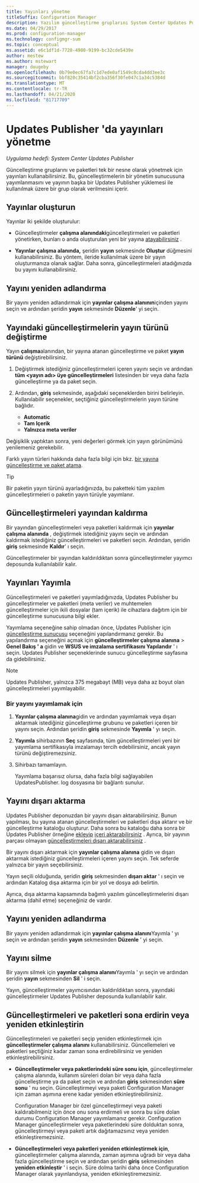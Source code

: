 ```yaml
---
title: Yayınları yönetme
titleSuffix: Configuration Manager
description: Yazılım güncelleştirme gruplarını System Center Updates Publisher yayın olarak yönetme
ms.date: 04/29/2017
ms.prod: configuration-manager
ms.technology: configmgr-sum
ms.topic: conceptual
ms.assetid: e6c1df1d-7728-4980-9199-bc32cde5439e
author: mestew
ms.author: mstewart
manager: dougeby
ms.openlocfilehash: 0b79e0ec67fa7c1d7ede0af1549c8cda4dd3ee3c
ms.sourcegitcommit: bbf820c35414bf2cba356f30fe047c1a34c5384d
ms.translationtype: MT
ms.contentlocale: tr-TR
ms.lasthandoff: 04/21/2020
ms.locfileid: "81717709"
---
```

# <a name="manage-publications-in-updates-publisher"></a>Updates Publisher 'da yayınları yönetme

*Uygulama hedefi: System Center Updates Publisher*

Güncelleştirme gruplarını ve paketleri tek bir nesne olarak yönetmek için yayınları kullanabilirsiniz. Bu, güncelleştirmelerin bir yönetim sunucusuna yayımlanmasını ve yayının başka bir Updates Publisher yüklemesi ile kullanılmak üzere bir grup olarak verilmesini içerir.

## <a name="create-publications"></a>Yayınlar oluşturun
Yayınlar iki şekilde oluşturulur:

-   Güncelleştirmeler **çalışma alanındaki**güncelleştirmeleri ve paketleri yönetirken, bunları o anda oluşturulan yeni bir yayına [atayabilirsiniz](manage-updates-with-updates-publisher.md#assign-updates-and-bundles-to-a-publication) .

-   **Yayınlar çalışma alanında,** şeridin **yayın** sekmesinde **Oluştur** düğmesini kullanabilirsiniz. Bu yöntem, ileride kullanılmak üzere bir yayın oluşturmanıza olanak sağlar. Daha sonra, güncelleştirmeleri atadığınızda bu yayını kullanabilirsiniz.

## <a name="rename-a-publication"></a>Yayını yeniden adlandırma
Bir yayını yeniden adlandırmak için **yayınlar çalışma alanının**içinden yayını seçin ve ardından şeridin **yayın** sekmesinde **Düzenle**' yi seçin.

## <a name="change-the-publication-type-of-updates-in-a-publication"></a>Yayındaki güncelleştirmelerin yayın türünü değiştirme
Yayın **çalışma**alanından, bir yayına atanan güncelleştirme ve paket **yayın türünü** değiştirebilirsiniz.

1. Değiştirmek istediğiniz güncelleştirmeleri içeren yayını seçin ve ardından **tüm &lt;yayın adı> üye güncelleştirmeleri** listesinden bir veya daha fazla güncelleştirme ya da paket seçin.

2. Ardından, **giriş** sekmesinde, aşağıdaki seçeneklerden birini belirleyin. Kullanılabilir seçenekler, seçtiğiniz güncelleştirmelerin yayın türüne bağlıdır.

   -   **Automatic**
   -   **Tam Içerik**
   -   **Yalnızca meta veriler**

Değişiklik yaptıktan sonra, yeni değerleri görmek için yayın görünümünü yenilemeniz gerekebilir.

Farklı yayın türleri hakkında daha fazla bilgi için bkz. [bir yayına güncelleştirme ve paket atama](manage-updates-with-updates-publisher.md#assign-updates-and-bundles-to-a-publication).

> [!TIP]    
> Bir paketin yayın türünü ayarladığınızda, bu paketteki tüm yazılım güncelleştirmeleri o paketin yayın türüyle yayımlanır.

## <a name="remove-updates-from-a-publication"></a>Güncelleştirmeleri yayından kaldırma
Bir yayından güncelleştirmeleri veya paketleri kaldırmak için **yayınlar çalışma alanında** , değiştirmek istediğiniz yayını seçin ve ardından kaldırmak istediğiniz güncelleştirmeleri ve paketleri seçin. Ardından, şeridin **giriş** sekmesinde **Kaldır**' ı seçin.

Güncelleştirmeler bir yayından kaldırıldıktan sonra güncelleştirmeler yayımcı deposunda kullanılabilir kalır.

## <a name="publish-publications"></a>Yayınları Yayımla
Güncelleştirmeleri ve paketleri yayımladığınızda, Updates Publisher bu güncelleştirmeler ve paketleri (meta veriler) ve muhtemelen güncelleştirmeler için ikili dosyalar (tam içerik) ile cihazlara dağıtım için bir güncelleştirme sunucusuna bilgi ekler.

Yayımlama seçeneğine sahip olmadan önce, Updates Publisher için [güncelleştirme sunucusu](updates-publisher-options.md#update-server) seçeneğini yapılandırmanız gerekir. Bu yapılandırma seçeneğini açmak için **güncelleştirmeler çalışma alanına** &gt; **Genel Bakış ' a** gidin ve **WSUS ve imzalama sertifikasını Yapılandır** ' ı seçin. Updates Publisher seçeneklerinde sunucu güncelleştirme sayfasına da gidebilirsiniz.

> [!NOTE]   
> Updates Publisher, yalnızca 375 megabayt (MB) veya daha az boyut olan güncelleştirmeleri yayımlayabilir.

### <a name="to-publish-a-publication"></a>Bir yayını yayımlamak için

1. **Yayınlar çalışma alanına**gidin ve ardından yayımlamak veya dışarı aktarmak istediğiniz güncelleştirme grubunu ve paketleri içeren bir yayını seçin. Ardından şeridin **giriş** sekmesinde **Yayımla** ' yı seçin.

2. **Yayımla** sihirbazının **Seç** sayfasında, tüm güncelleştirmeleri yeni bir yayımlama sertifikasıyla imzalamayı tercih edebilirsiniz, ancak yayın türünü değiştiremezsiniz.

3. Sihirbazı tamamlayın.

   Yayımlama başarısız olursa, daha fazla bilgi sağlayabilen UpdatesPublisher. log dosyasına bir bağlantı sunulur.

## <a name="export-a-publication"></a>Yayını dışarı aktarma
Updates Publisher deponuzdan bir yayını dışarı aktarabilirsiniz. Bunun yapılması, bu yayına atanan güncelleştirmeleri ve paketleri dışa aktarır ve bir güncelleştirme kataloğu oluşturur. Daha sonra bu kataloğu daha sonra bir Updates Publisher örneğine [ekleyip](updates-publisher-catalogs.md#add-software-update-catalogs) [içeri aktarabilirsiniz](updates-publisher-catalogs.md#import-updates) . Ayrıca, bir yayının parçası olmayan [güncelleştirmeleri dışarı aktarabilirsiniz](manage-updates-with-updates-publisher.md#export-updates) .

Bir yayını dışarı aktarmak için **yayınlar çalışma alanına** gidin ve dışarı aktarmak istediğiniz güncelleştirmeleri içeren yayını seçin. Tek seferde yalnızca bir yayın seçebilirsiniz.

Yayın seçili olduğunda, şeridin **giriş** sekmesinden **dışarı aktar** ' ı seçin ve ardından Katalog dışa aktarma için bir yol ve dosya adı belirtin.

Ayrıca, dışa aktarma kapsamında bağımlı yazılım güncelleştirmelerini dışarı aktarma (dahil etme) seçeneğiniz de vardır.

## <a name="rename-a-publication"></a>Yayını yeniden adlandırma
Bir yayını yeniden adlandırmak için **yayınlar çalışma alanını**Yayımla ' yı seçin ve ardından şeridin **yayın** sekmesinden **Düzenle** ' yi seçin.

## <a name="delete-a-publication"></a>Yayını silme
Bir yayını silmek için **yayınlar çalışma alanını**Yayımla ' yı seçin ve ardından şeridin **yayın** sekmesinden **Sil** ' i seçin.

Yayın, güncelleştirmeler yayımcısından kaldırıldıktan sonra, yayındaki güncelleştirmeler Updates Publisher deposunda kullanılabilir kalır.

## <a name="expire-or-reactivate-updates-and-bundles"></a>Güncelleştirmeleri ve paketleri sona erdirin veya yeniden etkinleştirin
Güncelleştirmeleri ve paketleri seçip yeniden etkinleştirmek için **güncelleştirmeler çalışma alanını** kullanabilirsiniz. Güncellemeleri ve paketleri seçtiğiniz kadar zaman sona erdirebilirsiniz ve yeniden etkinleştirebilirsiniz.

-   **Güncelleştirmeler veya paketlerindeki süre sonu için**, güncelleştirmeler çalışma alanında, kullanım süreleri dolan bir veya daha fazla güncelleştirme ya da paket seçin ve ardından **giriş** sekmesinden **süre sonu** ' nu seçin. Güncelleştirmeyi veya paketi Configuration Manager için zaman aşımına erene kadar yeniden etkinleştirebilirsiniz.

    Configuration Manager bir özel güncelleştirmeyi veya paketi kaldırabilmeniz için önce onu sona erdirmeli ve sonra bu süre dolan durumu Configuration Manager yayımlamanız gerekir. Configuration Manager güncelleştirmeler veya paketlerindeki süre dolduktan sonra, güncelleştirmeyi veya paketi artık dağıtamazsınız veya yeniden etkinleştiremezsiniz.

-   **Güncelleştirmeleri veya paketleri yeniden etkinleştirmek için**, güncelleştirmeler çalışma alanında, zaman aşımına uğradı bir veya daha fazla güncelleştirme seçin ve ardından şeridin **giriş** sekmesinden **yeniden etkinleştir** ' i seçin. Süre dolma tarihi daha önce Configuration Manager olarak yayınlandıysa, yeniden etkinleştiremezsiniz.
